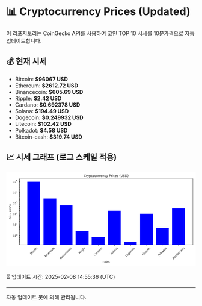 
# 📊 Cryptocurrency Prices (Updated)

이 리포지토리는 CoinGecko API를 사용하여 코인 TOP 10 시세를 10분가격으로 자동 업데이트합니다.

## 💰 현재 시세
- Bitcoin: **$96067 USD**
- Ethereum: **$2612.72 USD**
- Binancecoin: **$605.69 USD**
- Ripple: **$2.42 USD**
- Cardano: **$0.692378 USD**
- Solana: **$194.49 USD**
- Dogecoin: **$0.249932 USD**
- Litecoin: **$102.42 USD**
- Polkadot: **$4.58 USD**
- Bitcoin-cash: **$319.74 USD**

## 📈 시세 그래프 (로그 스케일 적용)
![Crypto Prices](crypto_prices.png)

⏳ 업데이트 시간: 2025-02-08 14:55:36 (UTC)

---
자동 업데이트 봇에 의해 관리됩니다.
